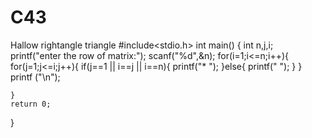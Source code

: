 # C43
Hallow rightangle triangle 
#include<stdio.h>
int main()
{
    int n,j,i;
    printf("enter the row of matrix:");
    scanf("%d",&n);
    for(i=1;i<=n;i++){
       for(j=1;j<=i;j++){
         if(j==1 || i==j || i==n){
          printf("* "); 
       }else{
       printf("  ");
       }
    }
       printf ("\n");
     
    }   
    return 0;
}
